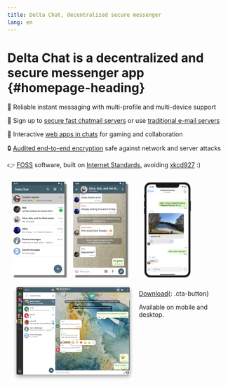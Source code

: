 ```yaml
---
title: Delta Chat, decentralized secure messenger 
lang: en
---
```


# Delta Chat is a decentralized and secure messenger app {#homepage-heading}

💬 Reliable instant messaging with multi-profile and multi-device support

💨 Sign up to [secure fast chatmail servers](chatmail) or use [traditional e-mail servers](https://providers.delta.chat/)

🥳 Interactive [web apps in chats](https://webxdc.org/) for gaming and collaboration

🔒 [Audited end-to-end encryption](https://delta.chat/en/2024-03-25-crypto-analysis-securejoin) safe against network and server attacks

👉 [F](https://en.wikipedia.org/wiki/Free_software)[OSS](https://en.wikipedia.org/wiki/Open-source_software) software, built on [Internet Standards](https://github.com/deltachat/deltachat-core-rust/blob/master/standards.md), avoiding [xkcd927](https://xkcd.com/927/) :)

<div>
<a href="../assets/blog/screenshots/2019-12-17-delta-chat-google-play-release-chat-list-light.png">
<picture>
<source srcset="../assets/blog/screenshots/2019-12-17-delta-chat-google-play-release-chat-list-light-thumbnail.webp" type="image/webp" />
<source srcset="../assets/blog/screenshots/2019-12-17-delta-chat-google-play-release-chat-list-light-thumbnail.png" type="image/png" />
<img src="../assets/blog/screenshots/2019-12-17-delta-chat-google-play-release-chat-list-light-thumbnail.png" width="120" height="213" style="float: left; margin: 10px;display: block;box-shadow: 5px 5px 2px #777;" alt="A screenshot of Delta Chat on Android showing chat list" />
</picture>
</a>
</div>

<div>
<a href="../assets/blog/screenshots/2019-12-17-delta-chat-google-play-release-group-light.png">
<picture>
<source srcset="../assets/blog/screenshots/2019-12-17-delta-chat-google-play-release-group-light-thumbnail.webp" type="image/webp" />
<source srcset="../assets/blog/screenshots/2019-12-17-delta-chat-google-play-release-group-light-thumbnail.png" type="image/png" />
<img src="../assets/blog/screenshots/2019-12-17-delta-chat-google-play-release-group-light-thumbnail.png" width="120" height="213" style="float: left; margin: 10px;display: block;box-shadow: 5px 5px 2px #777;" alt="A screenshot of Delta Chat on Android showing a chat" />
</picture>
</a>
</div>

<div>
<a href="../assets/home/screenshots/desktop.png">
<picture>
<source srcset="../assets/home/screenshots/desktop-thumbnail.webp" type="image/webp" />
<source srcset="../assets/home/screenshots/desktop-thumbnail.png" type="image/png" />
<img src="../assets/home/screenshots/desktop-thumbnail.png" width="280" height="222" style="float:left; margin: 10px" alt="A screenshot of Delta Chat on desktop" />
</picture>
</a>
</div>

<div>
<a href="../assets/blog/screenshots/2020-01-09-delta-chat-iOS-weekend-group-chat.png">
<picture>
<source srcset="../assets/blog/screenshots/2020-01-09-delta-chat-iOS-weekend-group-chat-thumbnail.webp" type="image/webp" />
<source srcset="../assets/blog/screenshots/2020-01-09-delta-chat-iOS-weekend-group-chat-thumbnail.png" type="image/png" />
<img src="../assets/blog/screenshots/2020-01-09-delta-chat-iOS-weekend-group-chat-thumbnail.png" width="110" height="219" style="margin: 10px" alt="A screenshot of Delta Chat on iOS" />
</picture>
</a>
</div>

[Download](https://get.delta.chat){: .cta-button}

Available on mobile and desktop.


